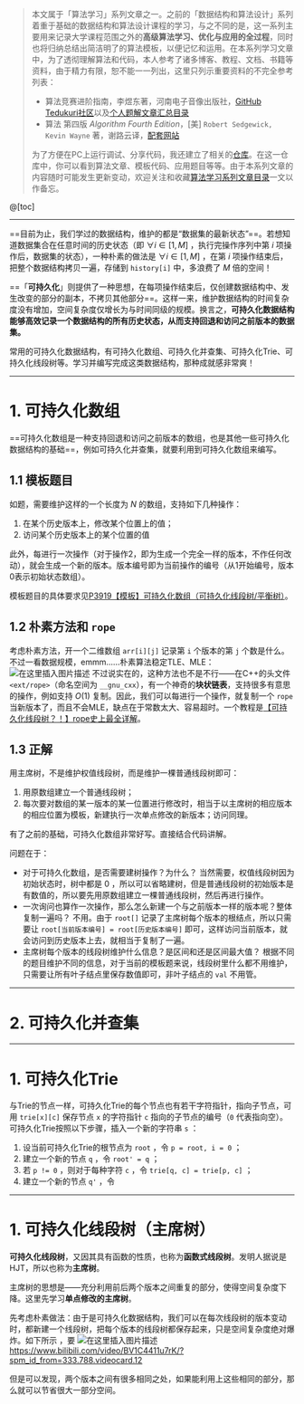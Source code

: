
> 本文属于「算法学习」系列文章之一。之前的「数据结构和算法设计」系列着重于基础的数据结构和算法设计课程的学习，与之不同的是，这一系列主要用来记录大学课程范围之外的**高级算法学习、优化与应用的全过程**，同时也将归纳总结出简洁明了的算法模板，以便记忆和运用。在本系列学习文章中，为了透彻理解算法和代码，本人参考了诸多博客、教程、文档、书籍等资料，由于精力有限，恕不能一一列出，这里只列示重要资料的不完全参考列表：
> - 算法竞赛进阶指南，李煜东著，河南电子音像出版社，[GitHub Tedukuri社区](https://github.com/lydrainbowcat/tedukuri)以及[个人题解文章汇总目录](https://memcpy0.blog.csdn.net/article/details/121280121)
> - 算法 第四版 *Algorithm Fourth Edition*，[美] `Robert Sedgewick, Kevin Wayne` 著，谢路云译，[配套网站](https://algs4.cs.princeton.edu/)
> 
> <b></b>
> 为了方便在PC上运行调试、分享代码，我还建立了相关的[仓库](https://github.com/memcpy0/Algorithm-Templates)。在这一仓库中，你可以看到算法文章、模板代码、应用题目等等。由于本系列文章的内容随时可能发生更新变动，欢迎关注和收藏[算法学习系列文章目录](https://memcpy0.blog.csdn.net/article/details/117125688)一文以作备忘。

@[toc]

---
==目前为止，我们学过的数据结构，维护的都是“数据集的最新状态”==。若想知道数据集合在任意时间的历史状态（即 $\forall i \in [1, M]$ ，执行完操作序列中第 $i$ 项操作后，数据集的状态），一种朴素的做法是 $\forall i \in [1, M]$ ，在第 $i$ 项操作结束后，把整个数据结构拷贝一遍，存储到 `history[i]` 中，多浪费了 $M$ 倍的空间！

==「**可持久化**」则提供了一种思想，在每项操作结束后，仅创建数据结构中、发生改变的部分的副本，不拷贝其他部分==。这样一来，维护数据结构的时间复杂度没有增加，空间复杂度仅增长为与时间同级的规模。换言之，**可持久化数据结构能够高效记录一个数据结构的所有历史状态，从而支持回退和访问之前版本的数据集。**

常用的可持久化数据结构，有可持久化数组、可持久化并查集、可持久化Trie、可持久化线段树等。学习并编写完成这类数据结构，那种成就感非常爽！

---
# 1. 可持久化数组
==可持久化数组是一种支持回退和访问之前版本的数组，也是其他一些可持久化数据结构的基础==，例如可持久化并查集，就要利用到可持久化数组来编写。

## 1.1 模板题目
如题，需要维护这样的一个长度为 $N$ 的数组，支持如下几种操作：
1. 在某个历史版本上，修改某个位置上的值；
2. 访问某个历史版本上的某个位置的值

此外，每进行一次操作（对于操作2，即为生成一个完全一样的版本，不作任何改动），就会生成一个新的版本。版本编号即为当前操作的编号（从1开始编号，版本0表示初始状态数组）。

模板题目的具体要求见[P3919【模板】可持久化数组（可持久化线段树/平衡树）](https://www.luogu.com.cn/problem/P3919)。

## 1.2 朴素方法和 `rope`
考虑朴素方法，开一个二维数组 `arr[i][j]` 记录第 `i` 个版本的第 `j` 个数是什么。不过一看数据规模，emmm……朴素算法稳定TLE、MLE：
![在这里插入图片描述](https://img-blog.csdnimg.cn/1796eb812a294d61bc289ee4b404b40e.png)
不过说实在的，这种方法也不是不行——在C++的头文件 `<ext/rope>`（命名空间为 `__gnu_cxx`），有一个神奇的**块状链表**，支持很多有意思的操作，例如支持 $O(1)$ 复制。因此，我们可以每进行一个操作，就复制一个 `rope` 当新版本了，而且不会MLE，缺点在于常数太大、容易超时。一个教程是[【可持久化线段树？！】rope史上最全详解](https://www.cnblogs.com/scx2015noip-as-php/p/rope.html)。

## 1.3 正解
用主席树，不是维护权值线段树，而是维护一棵普通线段树即可：
1. 用原数组建立一个普通线段树；
2. 每次要对数组的某一版本的某一位置进行修改时，相当于以主席树的相应版本的相应位置为模板，新建执行一次单点修改的新版本；访问同理。

有了之前的基础，可持久化数组非常好写。直接结合代码讲解。

问题在于：
- 对于可持久化数组，是否需要建树操作？为什么？
当然需要，权值线段树因为初始状态时，树中都是 $0$ ，所以可以省略建树，但是普通线段树的初始版本是有数值的，所以要先用原数组建立一棵普通线段树，然后再进行操作。
- 一次询问也算作一次操作，那么怎么新建一个与之前版本一样的版本呢？整体复制一遍吗？
不用。由于 `root[]` 记录了主席树每个版本的根结点，所以只需要让 `root[当前版本编号] = root[历史版本编号]` 即可，这样访问当前版本，就会访问到历史版本上去，就相当于复制了一遍。
- 主席树每个版本的线段树维护什么信息？是区间和还是区间最大值？
根据不同的题目维护不同的信息，对于当前的模板题来说，线段树里什么都不用维护，只需要让所有叶子结点里保存数值即可，非叶子结点的 `val` 不用管。



---
# 2. 可持久化并查集


---
# 1. 可持久化Trie
与Trie的节点一样，可持久化Trie的每个节点也有若干字符指针，指向子节点，可用 `trie[x][c]` 保存节点 `x` 的字符指针 `c` 指向的子节点的编号（`0` 代表指向空）。可持久化Trie按照以下步骤，插入一个新的字符串 `s` ：
1. 设当前可持久化Trie的根节点为 `root` ，令 `p = root, i = 0` ；
2. 建立一个新的节点 `q` ，令 `root' = q` ；
3. 若 `p != 0` ，则对于每种字符 `c` ，令 `trie[q, c] = trie[p, c]` ；
4. 建立一个新的节点 `q'` ，令

---

# 1. 可持久化线段树（主席树）
**可持久化线段树**，又因其具有函数的性质，也称为**函数式线段树**。发明人据说是HJT，所以也称为**主席树**。

主席树的思想是——充分利用前后两个版本之间重复的部分，使得空间复杂度下降。这里先学习**单点修改的主席树**。

先考虑朴素做法：由于是可持久化数据结构，我们可以在每次线段树的版本变动时，都新建一个线段树，把每个版本的线段树都保存起来，只是空间复杂度绝对爆炸。如下所示 ，要
![在这里插入图片描述](https://img-blog.csdnimg.cn/563a3ce0143e49ae90a8317c5257776a.png)https://www.bilibili.com/video/BV1C4411u7rK/?spm_id_from=333.788.videocard.12

但是可以发现，两个版本之间有很多相同之处，如果能利用上这些相同的部分，那么就可以节省很大一部分空间。
